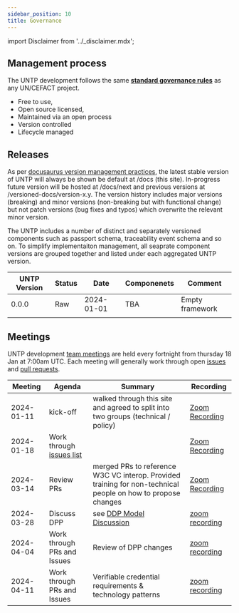 ```yaml
---
sidebar_position: 10
title: Governance
---
```


import Disclaimer from '../\_disclaimer.mdx';

<Disclaimer />

## Management process

The UNTP development follows the same **[standard governance rules](https://github.com/uncefact/governance?tab=readme-ov-file#governance)** as any UN/CEFACT project. 

* Free to use, 
* Open source licensed, 
* Maintained via an open process
* Version controlled
* Lifecycle managed


## Releases 

As per [docusaurus version management practices](https://docusaurus.io/docs/versioning), the latest stable version of UNTP will always be shown be default at /docs (this site). In-progress future version will be hosted at /docs/next and previous versions at /versioned-docs/version-x.y. The version history includes major versions (breaking) and minor versions (non-breaking but with functional change) but not patch versions (bug fixes and typos) which overwrite the relevant minor version.

The UNTP includes a number of distinct and separately versioned components such as passport schema, traceability event schema and so on. To simplify implementaiton management, all seaprate component versions are grouped together and listed under each aggregated UNTP version.

|UNTP Version| Status| Date| Componenets | Comment|
|------|---|---|---|---|
|0.0.0|Raw| 2024-01-01| TBA |Empty framework|
| | | | | |


## Meetings

UNTP development [team meetings](https://us02web.zoom.us/j/85091806131) are held every fortnight from thursday 18 Jan at 7:00am UTC. Each meeting will generally work through open [issues](https://github.com/uncefact/spec-untp/issues) and [pull requests](https://github.com/uncefact/spec-untp/pulls). 

|Meeting|Agenda|Summary|Recording|
|---|---|---|---|
|2024-01-11|kick-off| walked through this site and agreed to split into two groups (technical / policy) | [Zoom Recording](https://us02web.zoom.us/rec/share/jX87C2PZ55iY3hFW-5L2rroXL7HoGY20Qg_m2h0B6a92_u6nk7tKkvfUKfIW6HLp.c_0QNnRPl6anrzyW?startTime=1704956458000)|
|2024-01-18|Work through [issues list](https://github.com/uncefact/spec-untp/issues) | |[Zoom Recording](https://us02web.zoom.us/rec/share/oPEDPSpZGLBBP5qykEBDaG5NxxMrQu_snm3NmiqZQuGhBVxlWv5bf-70jeuqMvd5.S_8jH8Vk8IW57B0X)|
|2024-03-14|Review PRs |merged PRs to reference W3C VC interop. Provided training for non-technical people on how to propose changes|[Zoom Recording](https://us02web.zoom.us/rec/share/fdrIhDXrEvwLcB5v08kdraTfC_7ywRWeYFa-J-LTpGxnCDdxVM6iwyQze_P2BX_z.c7dLspw0q6KCGQ0e?startTime=1710399547000)|
|2024-03-28|Discuss DPP|see [DDP Model Discussion](https://github.com/uncefact/spec-untp/issues/38)| [zoom recording](https://us02web.zoom.us/rec/share/HrpLjWU_cLtjo-gHIAs9xjSRIm_NzfVhxzld18XPPYMQKSpwcWo_b_H_7RRrwiwD.QqsvfDxuKkcwmxZD?startTime=1711569572000)|
|2024-04-04|Work through PRs and Issues|Review of DPP changes|[zoom recording](https://us02web.zoom.us/rec/share/zVeXVEPoDTQ47d6_rczVyrNDGiD6Vc21fy64MkDh2a4165B59cZ4ZIqCA1oF2gMX.htabo2zwpxjDMvmI)
|2024-04-11|Work through PRs and Issues|Verifiable credential requirements & technology patterns|[zoom recording](https://us02web.zoom.us/rec/share/RaLiDGP2pyCmOAPFqpJRcEnF9ojg8WabMv1L2xuKSHoKlAJCyCW3F_AZcvyVPptx.N2Z6iGWG3RjymbqN)|









